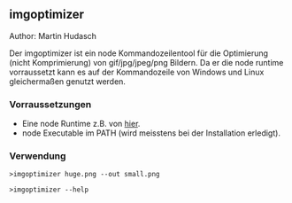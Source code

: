 ﻿## imgoptimizer ##
Author: Martin Hudasch

Der imgoptimizer ist ein node Kommandozeilentool für die Optimierung (nicht Komprimierung) von gif/jpg/jpeg/png Bildern.
Da er die node runtime vorraussetzt kann es auf der Kommandozeile von Windows und Linux gleichermaßen genutzt werden.

### Vorraussetzungen ###

* Eine node Runtime z.B. von [hier](http://nodejs.org/).
* node Executable im PATH (wird meisstens bei der Installation erledigt).

### Verwendung ###

`>imgoptimizer huge.png --out small.png`

`>imgoptimizer --help`